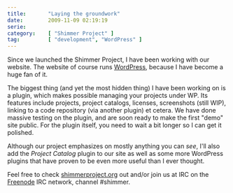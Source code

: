 ```yaml
---
title:       "Laying the groundwork"
date:        2009-11-09 02:19:19
serie:       
category:    [ "Shimmer Project" ]
tag:         [ "development", "WordPress" ]
---
```


Since we launched the Shimmer Project, I have been working with our website. The website of course runs [WordPress](http://wordpress.org/), because I have become a huge fan of it.

The biggest thing (and yet the most hidden thing) I have been working on is a plugin, which makes possible managing your projects under WP. Its features include projects, project catalogs, licenses, screenshots (still WIP), linking to a code repository (via another plugin) et cetera. We have done massive testing on the plugin, and are soon ready to make the first "demo" site public. For the plugin itself, you need to wait a bit longer so I can get it polished.

Although our project emphasizes on mostly anything you can *see*, I'll also add the *Project Catalog* plugin to our site as well as some more WordPress plugins that have proven to be even more useful than I ever thought.

Feel free to check [shimmerproject.org](http://shimmerproject.org/) out and/or join us at IRC on the [Freenode](http://freenode.net/) IRC network, channel #shimmer.
